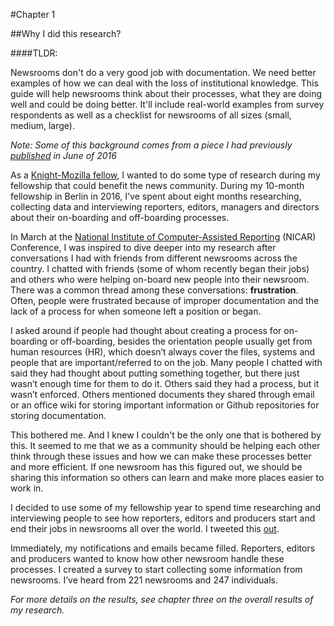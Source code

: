 #Chapter 1

##Why I did this research?

####TLDR: 

Newsrooms don't do a very good job with documentation. We need better examples of how we can deal with the loss of institutional knowledge. This guide will help newsrooms think about their processes, what they are doing well and could be doing better. It'll include real-world examples from survey respondents as well as a checklist for newsrooms of all sizes (small, medium, large). 

*Note: Some of this background comes from a piece I had previously [published](https://medium.com/@sandhya__k/onboarding-5d0757bdb34d#.dov049or3) in June of 2016*

As a [Knight-Mozilla fellow](https://opennews.org/what/fellowships/2016meet/), I wanted to do some type of research during my fellowship that could benefit the news community. During my 10-month fellowship in Berlin in 2016, I've spent about eight months researching, collecting data and interviewing reporters, editors, managers and directors about their on-boarding and off-boarding processes. 

In March at the [National Institute of Computer-Assisted Reporting](https://ire.org/conferences/nicar2016/) (NICAR) Conference, I was inspired to dive deeper into my research after conversations I had with friends from different newsrooms across the country. I chatted with friends (some of whom recently began their jobs) and others who were helping on-board new people into their newsroom. There was a common thread among these conversations: **frustration**. Often, people were frustrated because of improper documentation and the lack of a process for when someone left a position or began.

I asked around if people had thought about creating a process for on-boarding or off-boarding, besides the orientation people usually get from human resources (HR), which doesn’t always cover the files, systems and people that are important/referred to on the job. Many people I chatted with said they had thought about putting something together, but there just wasn’t enough time for them to do it. Others said they had a process, but it wasn’t enforced. Others mentioned documents they shared through email or an office wiki for storing important information or Github repositories for storing documentation.

This bothered me. And I knew I couldn't be the only one that is bothered by this. It seemed to me that we as a community should be helping each other think through these issues and how we can make these processes better and more efficient. If one newsroom has this figured out, we should be sharing this information so others can learn and make more places easier to work in.

I decided to use some of my fellowship year to spend time researching and interviewing people to see how reporters, editors and producers start and end their jobs in newsrooms all over the world. I tweeted this [out](https://twitter.com/sandhya__k/status/723514127000449024). 

Immediately, my notifications and emails became filled. Reporters, editors and producers wanted to know how other newsroom handle these processes. I created a survey to start collecting some information from newsrooms. I’ve heard from 221 newsrooms and 247 individuals. 

*For more details on the results, see chapter three on the overall results of my research.*